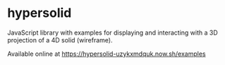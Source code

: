 hypersolid
==========

JavaScript library with examples for displaying and interacting with a 3D projection of a 4D solid (wireframe).

Available online at https://hypersolid-uzykxmdquk.now.sh/examples
